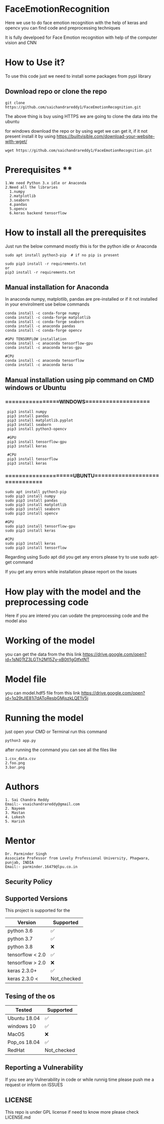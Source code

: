 # FaceEmotionRecognition
Here we use to do face emotion recognition with the help of keras and opencv you can find code and preprocessing techniques


It is fully develpoed for Face Emotion recognition with help of the computer vision and CNN

# How to Use it?
To use this code just we need to install some packages from pypi library

## Download repo or clone the repo
    
    git clone https://github.com/saichandrareddy1/FaceEmotionRecognition.git 

The above thing is buy using HTTPS we are going to clone the data into the ubuntu 
    
for windows download the repo or by using wget we can get it, if it not present install it by using https://builtvisible.com/download-your-website-with-wget/

    wget https://github.com/saichandrareddy1/FaceEmotionRecognition.git

# Prerequisites **

    1.We need Python 3.x idle or Anaconda
    2.Need all the libraries 
      1.numpy
      2.matplotlib
      3.seaborn
      4.pandas
      5.opencv
      6.keras backend tensorflow

# How to install all the prerequisites

Just run the below command mostly this is for the python idle or Anaconda 

    sudo apt install python3-pip  # if no pip is present
    
    sudo pip3 install -r requirements.txt
    or
    pip3 install -r requirements.txt

## Manual installation for Anaconda

In anaconda numpy, matplotlib, pandas are pre-installed or if it not installed in your envirolment use below commands

    conda install -c conda-forge numpy
    conda install -c conda-forge matplotlib
    conda install -c conda-forge seaborn
    conda install -c anaconda pandas
    conda install -c conda-forge opencv
    
    #GPU TENSORFLOW installation
    conda install -c anaconda tensorflow-gpu
    conda install -c anaconda keras-gpu
    
    #CPU 
    conda install -c anaconda tensorflow
    conda install -c anaconda keras
    
## Manual installation using pip command on CMD windows or Ubuntu

### ================WINDOWS===================
       
     pip3 install numpy
     pip3 install pandas 
     pip3 install matplotlib.pyplot
     pip3 install seaborn
     pip3 install python3-opencv
     
     #GPU
     pip3 install tensorflow-gpu
     pip3 install keras
     
     #CPU
     pip3 install tensorflow
     pip3 install keras
     
### ====================UBUNTU==============================
    
    sudo apt install python3-pip
    sudo pip3 install numpy
    sudo pip3 install pandas
    sudo pip3 install matplotlib
    sudo pip3 install seaborn
    sudo pip3 install opencv
    
    #GPU
    sudo pip3 install tensorflow-gpu
    sudo pip3 install keras
    
    #CPU
    sudo pip3 install keras
    sudo pip3 install tensorflow
    
Regarding using Sudo apt did you get any errors please try to use sudo apt-get command

If you get any errors while installation please report on the issues 
 
# How play with the model and the preprocessing code

Here if you are intered you can uodate the preprocessing code and the model also

# Working of the model

you can get the data from the this link https://drive.google.com/open?id=1sN0TtZ3LGTh2M15Zy-xB0tl1gGtfxtNT

# Model file 

you can model.hdf5 file from this link https://drive.google.com/open?id=1q29tJlE81i7dAToResbGMjszkLQE1V5j

# Running the model 

just open your CMD or Terminal
run this command
    
    python3 app.py
    
 after running the command you can see all the files like
 
    1.csv_data.csv
    2.foo.png
    3.bar.png
    
# Authors 
    1. Sai Chandra Reddy
    Email:- vsaichandrareddy@gmail.com
    2. Nayeem
    3. Mastan
    4. Lokesh
    5. Harish
    
# Mentor
    Dr. Parminder Singh
    Associate Professor from Lovely Professional University, Phagwara, punjab, INDIA
    Email:- parminder.16479@lpu.co.in
    
## Security Policy

## Supported Versions

This project is supported for the 

| Version           | Supported          |
| ----------------- | ------------------ |
| python 3.6        | :white_check_mark: |
| python 3.7        | :white_check_mark: |
| python 3.8        | :x:                |
| tensorflow < 2.0  | :white_check_mark: |
| tensorflow > 2.0  | :x:                |
| keras 2.3.0+      | :white_check_mark: |
| keras 2.3.0 <     | Not_checked        |



## Tesing of the os


| Tested            | Supported          |
| ----------------- | ------------------ |
| Ubuntu 18.04      | :white_check_mark: |
| windows 10        | :white_check_mark: |
| MacOS             | :x:                |
| Pop_os 18.04      | :white_check_mark: |
| RedHat            | Not_checked        |

## Reporting a Vulnerability

If you see any Vulnerability in code or while runnig time please push me a request or inform on ISSUES

## LICENSE

This repo is under GPL license if need to know more please check LICENSE.md


